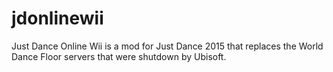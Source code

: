 # jdonlinewii
Just Dance Online Wii is a mod for Just Dance 2015 that replaces the World Dance Floor servers that were shutdown by Ubisoft.
